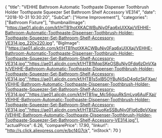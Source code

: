 {
	"title": "VEHHE Bathroom Automatic Toothpaste Dispenser Toothbrush Holder Toothpaste Squeezer Set Bathroom Shelf Accessory VE314",
	"date": "2018-10-31 10:30:20",
	"SubCat": ["Home Improvement"],
	"categories": ["Bathroom Fixture"],
	"thumbnailImage": "https://ae01.alicdn.com/kf/HTB1hotXKACWBuNjy0Faq6xUlXXaj/VEHHE-Bathroom-Automatic-Toothpaste-Dispenser-Toothbrush-Holder-Toothpaste-Squeezer-Set-Bathroom-Shelf-Accessory-VE314.jpg_220x220.jpg",
	"BigImage": ["https://ae01.alicdn.com/kf/HTB1hotXKACWBuNjy0Faq6xUlXXaj/VEHHE-Bathroom-Automatic-Toothpaste-Dispenser-Toothbrush-Holder-Toothpaste-Squeezer-Set-Bathroom-Shelf-Accessory-VE314.jpg","https://ae01.alicdn.com/kf/HTB1MqpSKeOSBuNjy0Fdq6zDnVXah/VEHHE-Bathroom-Automatic-Toothpaste-Dispenser-Toothbrush-Holder-Toothpaste-Squeezer-Set-Bathroom-Shelf-Accessory-VE314.jpg","https://ae01.alicdn.com/kf/HTB1s5xlB5OYBuNjSsD4q6zSkFXae/VEHHE-Bathroom-Automatic-Toothpaste-Dispenser-Toothbrush-Holder-Toothpaste-Squeezer-Set-Bathroom-Shelf-Accessory-VE314.jpg","https://ae01.alicdn.com/kf/HTB1jw_Mc56guuRkSmLyq6AulFXai/VEHHE-Bathroom-Automatic-Toothpaste-Dispenser-Toothbrush-Holder-Toothpaste-Squeezer-Set-Bathroom-Shelf-Accessory-VE314.jpg","https://ae01.alicdn.com/kf/HTB1ZGuoKeSSBuNjy0Flq6zBpVXaw/VEHHE-Bathroom-Automatic-Toothpaste-Dispenser-Toothbrush-Holder-Toothpaste-Squeezer-Set-Bathroom-Shelf-Accessory-VE314.jpg"],
	"actualPrice": 6.26,
	"comparePrice": 17.90,
	"linkurl": "http://s.click.aliexpress.com/e/bcf4G7ck",
	"inStock": 70
}
